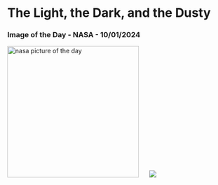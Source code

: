 # The Light, the Dark, and the Dusty
### Image of the Day - NASA - 10/01/2024
<img src="https://apod.nasa.gov/apod/image/2401/Sh2_155_4K_5Mb1024.jpg" alt="nasa picture of the day" width="300"/>&nbsp; &nbsp; &nbsp; <img src="https://github-readme-streak-stats.herokuapp.com/?user=tempo-riz&theme=onedark" >



  
